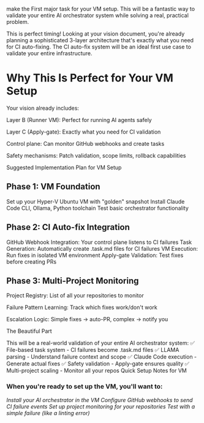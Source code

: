 make the First major task for your VM setup. This will be a fantastic way to validate your entire AI orchestrator system while solving a real, practical problem.

This is perfect timing! Looking at your vision document, you're already planning a sophisticated 3-layer architecture that's exactly what you need for CI auto-fixing. The CI auto-fix system will be an ideal first use case to validate your entire infrastructure.

# Why This Is Perfect for Your VM Setup

Your vision already includes:

Layer B (Runner VM): Perfect for running AI agents safely

Layer C (Apply-gate): Exactly what you need for CI validation

Control plane: Can monitor GitHub webhooks and create tasks

Safety mechanisms: Patch validation, scope limits, rollback capabilities

Suggested Implementation Plan for VM Setup

## Phase 1: VM Foundation

Set up your Hyper-V Ubuntu VM with "golden" snapshot
Install Claude Code CLI, Ollama, Python toolchain
Test basic orchestrator functionality

## Phase 2: CI Auto-fix Integration

GitHub Webhook Integration: Your control plane listens to CI failures
Task Generation: Automatically create .task.md files for CI failures
VM Execution: Run fixes in isolated VM environment
Apply-gate Validation: Test fixes before creating PRs

## Phase 3: Multi-Project Monitoring

Project Registry: List of all your repositories to monitor

Failure Pattern Learning: Track which fixes work/don't work

Escalation Logic: Simple fixes → auto-PR, complex → notify you

The Beautiful Part

This will be a real-world validation of your entire AI orchestrator system:
✅ File-based task system - CI failures become .task.md files
✅ LLAMA parsing - Understand failure context and scope
✅ Claude Code execution - Generate actual fixes
✅ Safety validation - Apply-gate ensures quality
✅ Multi-project scaling - Monitor all your repos
Quick Setup Notes for VM

### When you're ready to set up the VM, you'll want to:

*Install your AI orchestrator in the VM*
*Configure GitHub webhooks to send CI failure events*
*Set up project monitoring for your repositories*
*Test with a simple failure (like a linting error)*